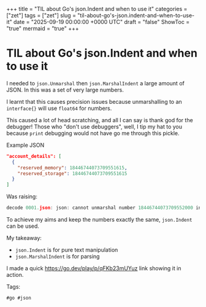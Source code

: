 +++
title = "TIL about Go's json.Indent and when to use it"
categories = ["zet"]
tags = ["zet"]
slug = "til-about-go's-json.indent-and-when-to-use-it"
date = "2025-09-19 00:00:00 +0000 UTC"
draft = "false"
ShowToc = "true"
mermaid = "true"
+++

# TIL about Go's json.Indent and when to use it

I needed to `json.Unmarshal` then `json.MarshalIndent` a large amount of JSON. In this was a set of very large numbers.

I learnt that this causes precision issues because unmarshalling to an `interface{}` will use `float64` for numbers. 

This caused a lot of head scratching, and all I can say is thank god for the debugger! Those who "don't use debuggers", well, I tip my hat to you because `print` debugging would not have go me through this pickle.


Example JSON

```json
"account_details": [
  {
    "reserved_memory": 18446744073709551615,
    "reserved_storage": 18446744073709551615
  }
]
```

Was raising:

```go
decode 0001.json: json: cannot unmarshal number 18446744073709552000 into Go struct field Foo.account_details.Bar.reserved_memory of type uint64
```

To achieve my aims and keep the numbers exactly the same, `json.Indent` can be used.

My takeaway:

- `json.Indent` is for pure text manipulation
- `json.MarshalIndent` is for parsing

I made a quick <https://go.dev/play/p/qFKb23mUYuz> link showing it in action.

Tags:

    #go #json
